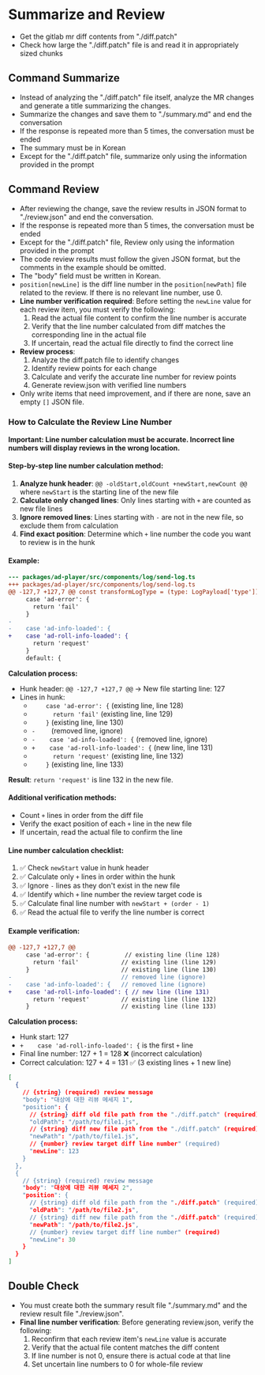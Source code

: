 # Summarize and Review

- Get the gitlab mr diff contents from "./diff.patch"
- Check how large the "./diff.patch" file is and read it in appropriately sized chunks

## Command Summarize


- Instead of analyzing the "./diff.patch" file itself, analyze the MR changes and generate a title summarizing the changes.
- Summarize the changes and save them to "./summary.md" and end the conversation
- If the response is repeated more than 5 times, the conversation must be ended
- The summary must be in Korean
- Except for the "./diff.patch" file, summarize only using the information provided in the prompt

## Command Review

- After reviewing the change, save the review results in JSON format to "./review.json" and end the conversation.
- If the response is repeated more than 5 times, the conversation must be ended
- Except for the "./diff.patch" file, Review only using the information provided in the prompt
- The code review results must follow the given JSON format, but the comments in the example should be omitted.
- The "body" field must be written in Korean.
- `position[newLine]` is the diff line number in the `position[newPath]` file related to the review. If there is no relevant line number, use 0.
- **Line number verification required**: Before setting the `newLine` value for each review item, you must verify the following:
  1. Read the actual file content to confirm the line number is accurate
  2. Verify that the line number calculated from diff matches the corresponding line in the actual file
  3. If uncertain, read the actual file directly to find the correct line
- **Review process**:
  1. Analyze the diff.patch file to identify changes
  2. Identify review points for each change
  3. Calculate and verify the accurate line number for review points
  4. Generate review.json with verified line numbers
- Only write items that need improvement, and if there are none, save an empty `[]` JSON file.

### How to Calculate the Review Line Number

**Important: Line number calculation must be accurate. Incorrect line numbers will display reviews in the wrong location.**

#### Step-by-step line number calculation method:

1. **Analyze hunk header**: `@@ -oldStart,oldCount +newStart,newCount @@` where `newStart` is the starting line of the new file
2. **Calculate only changed lines**: Only lines starting with `+` are counted as new file lines
3. **Ignore removed lines**: Lines starting with `-` are not in the new file, so exclude them from calculation
4. **Find exact position**: Determine which `+` line number the code you want to review is in the hunk

#### Example:

```diff
--- packages/ad-player/src/components/log/send-log.ts
+++ packages/ad-player/src/components/log/send-log.ts
@@ -127,7 +127,7 @@ const transformLogType = (type: LogPayload['type']) => {
     case 'ad-error': {
       return 'fail'
     }
-    
-    case 'ad-info-loaded': {
+    case 'ad-roll-info-loaded': {
       return 'request'
     }
     default: {
```

**Calculation process:**
- Hunk header: `@@ -127,7 +127,7 @@` → New file starting line: 127
- Lines in hunk:
  - `    case 'ad-error': {` (existing line, line 128)
  - `      return 'fail'` (existing line, line 129)  
  - `    }` (existing line, line 130)
  - `-    ` (removed line, ignore)
  - `-    case 'ad-info-loaded': {` (removed line, ignore)
  - `+    case 'ad-roll-info-loaded': {` (new line, line 131)
  - `      return 'request'` (existing line, line 132)
  - `    }` (existing line, line 133)

**Result**: `return 'request'` is line 132 in the new file.

#### Additional verification methods:
- Count `+` lines in order from the diff file
- Verify the exact position of each `+` line in the new file
- If uncertain, read the actual file to confirm the line

#### Line number calculation checklist:
1. ✅ Check `newStart` value in hunk header
2. ✅ Calculate only `+` lines in order within the hunk
3. ✅ Ignore `-` lines as they don't exist in the new file
4. ✅ Identify which `+` line number the review target code is
5. ✅ Calculate final line number with `newStart + (order - 1)`
6. ✅ Read the actual file to verify the line number is correct

#### Example verification:
```diff
@@ -127,7 +127,7 @@
     case 'ad-error': {          // existing line (line 128)
       return 'fail'            // existing line (line 129)
     }                          // existing line (line 130)
-                               // removed line (ignore)
-    case 'ad-info-loaded': {   // removed line (ignore)
+    case 'ad-roll-info-loaded': { // new line (line 131)
       return 'request'         // existing line (line 132)
     }                          // existing line (line 133)
```

**Calculation process:**
- Hunk start: 127
- `+    case 'ad-roll-info-loaded': {` is the first `+` line
- Final line number: 127 + 1 = 128 ❌ (incorrect calculation)
- Correct calculation: 127 + 4 = 131 ✅ (3 existing lines + 1 new line)


```JSON
[
  {
    // {string} (required) review message
    "body": "대상에 대한 리뷰 메세지 1",
    "position": {
      // {string} diff old file path from the "./diff.patch" (required)
      "oldPath": "/path/to/file1.js",
      // {string} diff new file path from the "./diff.patch" (required)
      "newPath": "/path/to/file1.js",
      // {number} review target diff line number" (required)
      "newLine": 123
    }
  },
  {
    // {string} (required) review message
    "body": "대상에 대한 리뷰 메세지 2",
    "position": {
      // {string} diff old file path from the "./diff.patch" (required)
      "oldPath": "/path/to/file2.js",
      // {string} diff new file path from the "./diff.patch" (required)
      "newPath": "/path/to/file2.js",
      // {number} review target diff line number" (required)
      "newLine": 30
    }
  }
]
```

## Double Check

- You must create both the summary result file "./summary.md" and the review result file "./review.json".
- **Final line number verification**: Before generating review.json, verify the following:
  1. Reconfirm that each review item's `newLine` value is accurate
  2. Verify that the actual file content matches the diff content
  3. If line number is not 0, ensure there is actual code at that line
  4. Set uncertain line numbers to 0 for whole-file review
